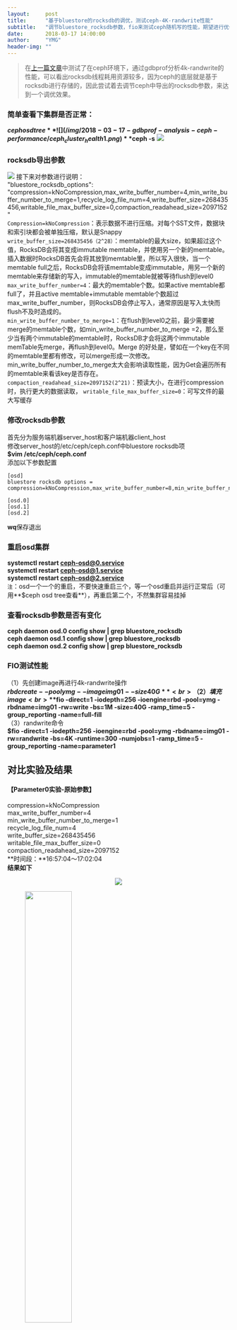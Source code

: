 ```yaml
---
layout:     post
title:      "基于bluestore的rocksdb的调优，测试ceph-4K-randwrite性能"
subtitle:   "调节bluestore_rocksdb参数，fio来测试ceph随机写的性能，期望进行优化"
date:       2018-03-17 14:00:00
author:     "YMG"
header-img: ""
---
```


> 在[上一篇文章](https://)中测试了在ceph环境下，通过gdbprof分析4k-randwrite的性能，可以看出rocksdb线程耗用资源较多，因为ceph的底层就是基于rocksdb进行存储的，因此尝试着去调节ceph中导出的rocksdb参数，来达到一个调优效果。

### 简单查看下集群是否正常：
**$ceph osd tree**
![](/img/2018-03-17-gdbprof-analysis-ceph-performance/ceph_cluster_health1.png)
**$ceph -s**
![](/img/2018-03-17-gdbprof-analysis-ceph-performance/ceph_cluster_heath2.png)
### rocksdb导出参数
![](/img/2018-03-17-fio-measure-ceph-performance-under-changing-rocksdb-parameters/init_rocksdb_parameters.png)
接下来对参数进行说明：<br>
"bluestore_rocksdb_options": "compression=kNoCompression,max_write_buffer_number=4,min_write_buffer_number_to_merge=1,recycle_log_file_num=4,write_buffer_size=268435456,writable_file_max_buffer_size=0,compaction_readahead_size=2097152"<br>
`Compression=kNoCompression`：表示数据不进行压缩。对每个SST文件，数据块和索引块都会被单独压缩，默认是Snappy<br>
`write_buffer_size=268435456（2^28）`：memtable的最大size，如果超过这个值，RocksDB会将其变成immutable memtable，并使用另一个新的memtable。插入数据时RocksDB首先会将其放到memtable里，所以写入很快，当一个memtable full之后，RocksDB会将该memtable变成immutable，用另一个新的memtable来存储新的写入，immutable的memtable就被等待flush到level0<br>
`max_write_buffer_number=4`：最大的memtable个数。如果active memtable都full了，并且active memtable+immutable memtable个数超过max_write_buffer_number，则RocksDB会停止写入，通常原因是写入太快而flush不及时造成的。<br>
`min_write_buffer_number_to_merge=1`：在flush到level0之前，最少需要被merge的memtable个数，如min_write_buffer_number_to_merge =2，那么至少当有两个immutable的memtable时，RocksDB才会将这两个immutable memTable先merge，再flush到level0。Merge 的好处是，譬如在一个key在不同的memtable里都有修改，可以merge形成一次修改。min_write_buffer_number_to_merge太大会影响读取性能，因为Get会遍历所有的memtable来看该key是否存在。<br>
`compaction_readahead_size=2097152(2^21)`：预读大小，在进行compression时，执行更大的数据读取，
`writable_file_max_buffer_size=0`：可写文件的最大写缓存<br>
### 修改rocksdb参数
首先分为服务端机器server_host和客户端机器client_host<br>
修改server_host的/etc/ceph/ceph.conf中bluestore rocksdb项<br>
**$vim /etc/ceph/ceph.conf**<br>
添加以下参数配置
```
[osd]
bluestore rocksdb options = compression=kNoCompression,max_write_buffer_number=8,min_write_buffer_number_to_merge=4,recycle_log_file_num=4,write_buffer_size=356870912,writable_file_max_buffer_size=0,compaction_readahead_size=8388608

[osd.0]
[osd.1]
[osd.2]
```
**wq**保存退出
### 重启osd集群
**systemctl restart ceph-osd@0.service**<br>
**systemctl restart ceph-osd@1.service**<br>
**systemctl restart ceph-osd@2.service**<br>
`注`：osd一个一个的重启，不要快速重启三个，等一个osd重启并运行正常后（可用**$ceph osd tree查看**），再重启第二个，不然集群容易挂掉

### 查看rocksdb参数是否有变化
**ceph daemon osd.0 config show | grep bluestore_rocksdb**<br>
**ceph daemon osd.1 config show | grep bluestore_rocksdb**<br>
**ceph daemon osd.2 config show | grep bluestore_rocksdb**<br>
### FIO测试性能
（1）先创建image再进行4k-randwrite操作<br>
	**$rbd create --pool ymg --image img01 --size 40G**<br>
（2）填充image<br>
	**$fio -direct=1 -iodepth=256 -ioengine=rbd -pool=ymg -rbdname=img01 -rw=write -bs=1M -size=40G -ramp_time=5 -group_reporting -name=full-fill**<br>
（3）randwrite命令<br>
	**$fio -direct=1 -iodepth=256 -ioengine=rbd -pool=ymg -rbdname=img01 -rw=randwrite -bs=4K -runtime=300 -numjobs=1 -ramp_time=5 -group_reporting -name=parameter1**
## 对比实验及结果
#### 【Parameter0实验-原始参数】<br>
compression=kNoCompression<br>
max_write_buffer_number=4<br>
min_write_buffer_number_to_merge=1<br>
recycle_log_file_num=4<br>
write_buffer_size=268435456<br>
writable_file_max_buffer_size=0<br>
compaction_readahead_size=2097152<br>
**时间段：**16:57:04～17:02:04<br>
**结果如下**
<center>
	<img src="/img/2018-03-17-fio-measure-ceph-performance-under-changing-rocksdb-parameters/parameter0_IOPS.png"/>
</center>
<figure class="half">
    <img src="/img/2018-03-17-fio-measure-ceph-performance-under-changing-rocksdb-parameters/parameter0_ioutil.png" height="50%" width="50%" />
    <img src="/img/2018-03-17-fio-measure-ceph-performance-under-changing-rocksdb-parameters/parameter0_write_throughput.png" width="50%" height="50%" />
</figure>
<figure class="half">
	<img src="/img/2018-03-17-fio-measure-ceph-performance-under-changing-rocksdb-parameters/parameter0_writeIOPS.png" height="50%" width="50%" />
	<img src="/img/2018-03-17-fio-measure-ceph-performance-under-changing-rocksdb-parameters/parameter0_cpu_ratio.png" height="50%" width="50%" />
</figure>
####【Parameter1实验】
compression=kNoCompression<br>
max_write_buffer_number=8<br>
min_write_buffer_number_to_merge=4<br>
recycle_log_file_num=4<br>
write_buffer_size=536870912<br>
writable_file_max_buffer_size=0<br>
compaction_readahead_size=8388608<br>
**时间段：**17:16:00～17:21:00<br>
**结果如下**
<center>
	<img src="/img/2018-03-17-fio-measure-ceph-performance-under-changing-rocksdb-parameters/parameter1_IOPS.png"/>
</center>
<figure class="half">
	<img src="/img/2018-03-17-fio-measure-ceph-performance-under-changing-rocksdb-parameters/parameter1_ioutil.png" height="50%" width="50%" />
	<img src="/img/2018-03-17-fio-measure-ceph-performance-under-changing-rocksdb-parameters/parameter1_write_throughput.png" height="50%" width="50%" />
</figure>
<figure class="half">
	<img src="/img/2018-03-17-fio-measure-ceph-performance-under-changing-rocksdb-parameters/parameter1_writeIOPS.png" height="50%" width="50%" />
	<img src="/img/2018-03-17-fio-measure-ceph-performance-under-changing-rocksdb-parameters/parameter1_cpu_ratio.png" height="50%" width="50%" />
</figure>
####【Parameter2实验】
compression=kNoCompression<br>
max_write_buffer_number=16<br>
min_write_buffer_number_to_merge=8<br>
recycle_log_file_num=4<br>
write_buffer_size=1073741824<br>
writable_file_max_buffer_size=2<br>
compaction_readahead_size=8388608<br>
**时间段：**17:31:00～17:36:00<br>
**结果如下**<br>
<center>
	<img src="/img/2018-03-17-fio-measure-ceph-performance-under-changing-rocksdb-parameters/parameter2_IOPS.png">
</center>
<figure class="half">
	
</figure>
![]()
![](/img/2018-03-17-fio-measure-ceph-performance-under-changing-rocksdb-parameters/parameter2_ioutil.png)
![](/img/2018-03-17-fio-measure-ceph-performance-under-changing-rocksdb-parameters/parameter2_write_throughput.png)
![](/img/2018-03-17-fio-measure-ceph-performance-under-changing-rocksdb-parameters/parameter2_writeIOPS.png)
![](/img/2018-03-17-fio-measure-ceph-performance-under-changing-rocksdb-parameters/parameter2_cpu_radio.png)

####【Parameter3实验】
compression=kNoCompression<br>
max_write_buffer_number=32<br>
min_write_buffer_number_to_merge=16<br>
recycle_log_file_num=4<br>
write_buffer_size=2147483648<br>
writable_file_max_buffer_size=4<br>
compaction_readahead_size=16777216<br>
**时间段：**17:49:01～17:54:01<br>
**结果如下**<br>
![](/img/2018-03-17-fio-measure-ceph-performance-under-changing-rocksdb-parameters/parameter3_IOPS.png)
![](/img/2018-03-17-fio-measure-ceph-performance-under-changing-rocksdb-parameters/parameter3_ioutil.png)
![](/img/2018-03-17-fio-measure-ceph-performance-under-changing-rocksdb-parameters/parameter3_write_throughput.png)
![](/img/2018-03-17-fio-measure-ceph-performance-under-changing-rocksdb-parameters/parameter3_writeIOPS.png)
![](/img/2018-03-17-fio-measure-ceph-performance-under-changing-rocksdb-parameters/parameter3_cpu_radio.png)
####【Parameter4实验】
compression=kNoCompression<br>
max_write_buffer_number=32<br>
min_write_buffer_number_to_merge=16<br>
write_buffer_size=2147483648<br>
writable_file_max_buffer_size=4<br>
compaction_readahead_size=16777216<br>
`【本实验暂没做】`

####【Parameter5实验】
compression=kNoCompression
max_write_buffer_number=64
min_write_buffer_number_to_merge=16
recycle_log_file_num=4
write_buffer_size=2147483648
writable_file_max_buffer_size=4
compaction_readahead_size= 33554432
**时间段：**10:34:01~10:39:01
**结果如下**
![](/img/2018-03-17-fio-measure-ceph-performance-under-changing-rocksdb-parameters/parameter5_IOPS.png)
![](/img/2018-03-17-fio-measure-ceph-performance-under-changing-rocksdb-parameters/parameter5_ioutil.png)
![](/img/2018-03-17-fio-measure-ceph-performance-under-changing-rocksdb-parameters/parameter5_write_throughput.png)
![](/img/2018-03-17-fio-measure-ceph-performance-under-changing-rocksdb-parameters/parameter5_writeIOPS.png)
![](/img/2018-03-17-fio-measure-ceph-performance-under-changing-rocksdb-parameters/parameter5_cpu_radio.png)

####【Parameter6实验】
compression=kNoCompression
max_write_buffer_number=64
min_write_buffer_number_to_merge=8
recycle_log_file_num=4
write_buffer_size=2147483648
writable_file_max_buffer_size=8
compaction_readahead_size= 33554432
**时间段：**09:54:02～09:59:02
**结果如下**
![](/img/2018-03-17-fio-measure-ceph-performance-under-changing-rocksdb-parameters/parameter6_IOPS.png)
![](/img/2018-03-17-fio-measure-ceph-performance-under-changing-rocksdb-parameters/parameter6_ioutil.png)
![](/img/2018-03-17-fio-measure-ceph-performance-under-changing-rocksdb-parameters/parameter6_write_throughput.png)
![](/img/2018-03-17-fio-measure-ceph-performance-under-changing-rocksdb-parameters/parameter6_writeIOPS.png)
![](/img/2018-03-17-fio-measure-ceph-performance-under-changing-rocksdb-parameters/parameter6_cpu_radio.png)

####【Parameter7实验】
compression=kNoCompression
max_write_buffer_number=64
min_write_buffer_number_to_merge=16
recycle_log_file_num=4
write_buffer_size=2147483648
writable_file_max_buffer_size=4
compaction_readahead_size= 33554432
**时间段：**10:11:05~10:16:05
**结果如下**
![](/img/2018-03-17-fio-measure-ceph-performance-under-changing-rocksdb-parameters/parameter7_IOPS.png)
![](/img/2018-03-17-fio-measure-ceph-performance-under-changing-rocksdb-parameters/parameter7_ioutil.png)
![](/img/2018-03-17-fio-measure-ceph-performance-under-changing-rocksdb-parameters/parameter7_write_throughput.png)
![](/img/2018-03-17-fio-measure-ceph-performance-under-changing-rocksdb-parameters/parameter7_writeIOPS.png)
![](/img/2018-03-17-fio-measure-ceph-performance-under-changing-rocksdb-parameters/parameter7_cpu_radio.png)

####【Parameter8实验】
compression=kNoCompression
max_write_buffer_number=256
min_write_buffer_number_to_merge=64
recycle_log_file_num=16
write_buffer_size=8589934592
writable_file_max_buffer_size=16
compaction_readahead_size= 134217728
**时间段：**10:55:01～11:00:01
**结果如下**
![](/img/2018-03-17-fio-measure-ceph-performance-under-changing-rocksdb-parameters/parameter8_IOPS.png)
![](/img/2018-03-17-fio-measure-ceph-performance-under-changing-rocksdb-parameters/parameter8_ioutil.png)
![](/img/2018-03-17-fio-measure-ceph-performance-under-changing-rocksdb-parameters/parameter8_write_throughput.png)
![](/img/2018-03-17-fio-measure-ceph-performance-under-changing-rocksdb-parameters/parameter8_writeIOPS.png)
![](/img/2018-03-17-fio-measure-ceph-performance-under-changing-rocksdb-parameters/parameter8_cpu_radio.png)

####【Parameter9实验】
compression=kNoCompression
max_write_buffer_number=256
min_write_buffer_number_to_merge=4
recycle_log_file_num=16
write_buffer_size=1073741824
writable_file_max_buffer_size=134217728
compaction_readahead_size= 134217728
**时间段：**14:44:00~14:49:00
**结果如下**
![](/img/2018-03-17-fio-measure-ceph-performance-under-changing-rocksdb-parameters/parameter9_IOPS.png)
![](/img/2018-03-17-fio-measure-ceph-performance-under-changing-rocksdb-parameters/parameter9_ioutil.png)
![](/img/2018-03-17-fio-measure-ceph-performance-under-changing-rocksdb-parameters/parameter9_write_throughput.png)
![](/img/2018-03-17-fio-measure-ceph-performance-under-changing-rocksdb-parameters/parameter9_writeIOPS.png)
![](/img/2018-03-17-fio-measure-ceph-performance-under-changing-rocksdb-parameters/parameter9_cpu_radio.png)

####【Parameter10实验】
compression=kNoCompression
max_write_buffer_number=256
min_write_buffer_number_to_merge=2
write_buffer_size=536870912
writable_file_max_buffer_size=32768
compaction_readahead_size=32768
**时间段：**15:45:50～15:50:50
**结果如下**
![](/img/2018-03-17-fio-measure-ceph-performance-under-changing-rocksdb-parameters/parameter10_IOPS.png)
![](/img/2018-03-17-fio-measure-ceph-performance-under-changing-rocksdb-parameters/parameter10_ioutil.png)
![](/img/2018-03-17-fio-measure-ceph-performance-under-changing-rocksdb-parameters/parameter10_write_throughput.png)
![](/img/2018-03-17-fio-measure-ceph-performance-under-changing-rocksdb-parameters/parameter10_writeIOPS.png)
![](/img/2018-03-17-fio-measure-ceph-performance-under-changing-rocksdb-parameters/parameter10_cpu_radio.png)

## 总结
根据上面的10组实验结果，我们实验的参数调节是参照一些文章，[如](https://www.jianshu.com/p/a2892a161a7b)我们进行了总结，发现机器的写速度约为40MB/s，让我们以parameter10实验为例，假如我们write_buffer_size=536870912(2^29),也即是64MB，也即是每1.6s产生一个新的memtable；min_write_buffer_number_to_merge=2，也就是每产生2个memtable，就进行合并操作，即每3.2s；根据max_write_buffer_number=256意思，我们应该尽量设置大一些；而参数writable_file_max_buffer_size和compaction_readahead_size应该设置差不多大小。其实parameter9和parameter10是个对比。[参考](https://www.jianshu.com/p/8e0018b6a8b6)
我们将结果进行了统计，[详见xlsx文件](https://github.com/yinminggang/yinminggang.github.io/tree/master/files/2018-03-17-fio-measure-ceph-performance-under-changing-rocksdb-parameters/Ceph-osd-4kRandWrite测试结果统计.xlsx)
`由结果可以知道，我们的调参是有效的，其中第9组实验结果表现较好，当然，优化还是要持续不断。`


